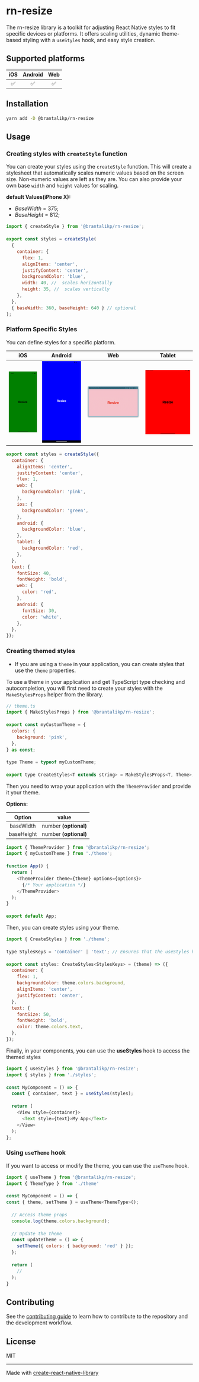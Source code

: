 # rn-resize

The rn-resize library is a toolkit for adjusting React Native styles to fit specific devices or platforms. It offers scaling utilities, dynamic theme-based styling with a `useStyles` hook, and easy style creation.

## Supported platforms

| iOS | Android | Web |
| :-: | :-----: | :-: |
| ✅  |   ✅    | ✅  |

## Installation

```sh
yarn add -D @brantalikp/rn-resize
```

## Usage

### Creating styles with `createStyle` function

You can create your styles using the `createStyle` function. This will create a stylesheet that automatically scales numeric values based on the screen size. Non-numeric values are left as they are. You can also provide your own base `width` and `height` values for scaling.

**default Values(iPhone X):**

- _BaseWidth_ = 375;
- _BaseHeight_ = 812;

```js
import { createStyle } from '@brantalikp/rn-resize';

export const styles = createStyle(
  {
    container: {
      flex: 1,
      alignItems: 'center',
      justifyContent: 'center',
      backgroundColor: 'blue',
      width: 40, //  scales horizontally
      height: 35, //  scales vertically
    },
  },
  { baseWidth: 360, baseHeight: 640 } // optional
);
```

### Platform Specific Styles

You can define styles for a specific platform.

|                         iOS                          |                           Android                            |                         Web                          |                           Tablet                           |
| :--------------------------------------------------: | :----------------------------------------------------------: | :--------------------------------------------------: | :--------------------------------------------------------: |
| ![iOS Screenshot](.github/Examples/platform-ios.png) | ![Android Screenshot](.github/Examples/platform-android.png) | ![Web Screenshot](.github/Examples/platform-web.png) | ![Tablet Screenshot](.github/Examples/platform-tablet.png) |

```js
export const styles = createStyle({
  container: {
    alignItems: 'center',
    justifyContent: 'center',
    flex: 1,
    web: {
      backgroundColor: 'pink',
    },
    ios: {
      backgroundColor: 'green',
    },
    android: {
      backgroundColor: 'blue',
    },
    tablet: {
      backgroundColor: 'red',
    },
  },
  text: {
    fontSize: 40,
    fontWeight: 'bold',
    web: {
      color: 'red',
    },
    android: {
      fontSize: 30,
      color: 'white',
    },
  },
});
```

### Creating themed styles

- If you are using a `theme` in your application, you can create styles that use the `theme` properties.

To use a theme in your application and get TypeScript type checking and autocompletion, you will first need to create your styles with the `MakeStylesProps` helper from the library.

```js
// theme.ts
import { MakeStylesProps } from '@brantalikp/rn-resize';

export const myCustomTheme = {
  colors: {
    background: 'pink',
  },
} as const;

type Theme = typeof myCustomTheme;

export type CreateStyles<T extends string> = MakeStylesProps<T, Theme>;

```

Then you need to wrap your application with the `ThemeProvider` and provide it your theme.

**Options:**

|   Option   |         value         |
| :--------: | :-------------------: |
| baseWidth  | number **(optional)** |
| baseHeight | number **(optional)** |

```js
import { ThemeProvider } from '@brantalikp/rn-resize';
import { myCustomTheme } from './theme';

function App() {
  return (
    <ThemeProvider theme={theme} options={options}>
      {/* Your application */}
    </ThemeProvider>
  );
}

export default App;
```

Then, you can create styles using your theme.

```js
import { CreateStyles } from './theme';

type StylesKeys = 'container' | 'text'; // Ensures that the useStyles hook provides autocompletion for style keys.

export const styles: CreateStyles<StylesKeys> = (theme) => ({
  container: {
    flex: 1,
    backgroundColor: theme.colors.background,
    alignItems: 'center',
    justifyContent: 'center',
  },
  text: {
    fontSize: 50,
    fontWeight: 'bold',
    color: theme.colors.text,
  },
});
```

Finally, in your components, you can use the **useStyles** hook to access the themed styles

```js
import { useStyles } from '@brantalikp/rn-resize';
import { styles } from './styles';

const MyComponent = () => {
  const { container, text } = useStyles(styles);

  return (
    <View style={container}>
      <Text style={text}>My App</Text>
    </View>
  );
};
```

### Using `useTheme` hook

If you want to access or modify the theme, you can use the `useTheme` hook.

```js
import { useTheme } from '@brantalikp/rn-resize';
import { ThemeType } from './theme'

const MyComponent = () => {
const { theme, setTheme } = useTheme<ThemeType>();

  // Access theme props
  console.log(theme.colors.background);

  // Update the theme
  const updateTheme = () => {
    setTheme({ colors: { background: 'red' } });
  };

  return (
    //
  );
}
```

## Contributing

See the [contributing guide](CONTRIBUTING.md) to learn how to contribute to the repository and the development workflow.

## License

MIT

---

Made with [create-react-native-library](https://github.com/callstack/react-native-builder-bob)
